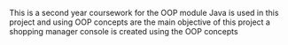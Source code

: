 This is a second year coursework for the OOP module
Java is used in this project and using OOP concepts are the main objective of this project 
a shopping manager console is created using the OOP concepts 
